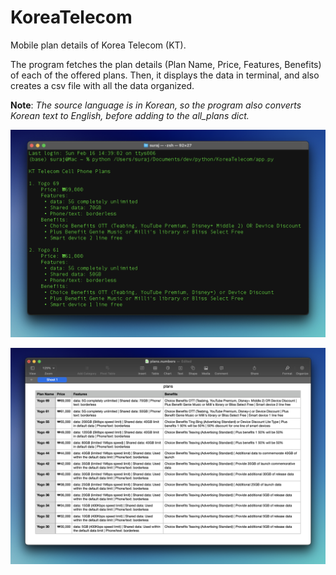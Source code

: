 # KoreaTelecom
 Mobile plan details of Korea Telecom (KT).

The program fetches the plan details (Plan Name, Price, Features, Benefits) of each of the offered plans. Then, it displays the data in terminal, and also creates a csv file with all the data organized.

**Note**: _The source language is in Korean, so the program also converts Korean text to English, before adding to the all_plans dict._

![Preview of terminal](terminal.png)

![Preview of CSV file](csv.png)
